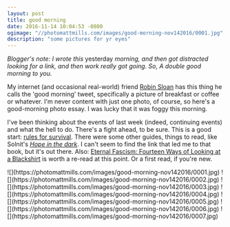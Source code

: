 ```yaml
---
layout: post
title: good morning
date: 2016-11-14 10:04:53 -0800
ogimage: "//photomattmills.com/images/good-morning-nov142016/0001.jpg"
description: "some pictures for yr eyes"
---
```


_Blogger's note: I wrote this_ yesterday _morning, and then got distracted looking for a link, and then work really got going. So, A double good morning to you._

My internet (and occasional real-world) friend [Robin Sloan](https://robinsloan.com) has this thing he calls the 'good morning' tweet, specifically a picture of breakfast or coffee or whatever. I'm never content with just one photo, of course, so here's a good-morning photo essay. I was lucky that it was foggy this morning.

I've been thinking about the events of last week (indeed, continuing events) and what the hell to do. There's a fight ahead, to be sure. This is a good start: [rules for survival](http://www.nybooks.com/daily/2016/11/10/trump-election-autocracy-rules-for-survival/). There were some other guides, things to read, like Solnit's [_Hope in the dark_](https://www.haymarketbooks.org/books/791-hope-in-the-dark?discount_code=FREEHOPEINTHEDARK). I can't seem to find the link that led me to that book, but it's out there. Also: [Eternal Fascism:
Fourteen Ways of Looking at a Blackshirt](http://interglacial.com/pub/text/Umberto_Eco_-_Eternal_Fascism.html) is worth a re-read at this point. Or a first read, if you're new.  

<span style="display:block;" class="center">
  ![](https://photomattmills.com/images/good-morning-nov142016/0001.jpg)
<span class="caption"></span>
![](https://photomattmills.com/images/good-morning-nov142016/0002.jpg)
<span class="caption"></span>
![](https://photomattmills.com/images/good-morning-nov142016/0003.jpg)
<span class="caption"></span>
![](https://photomattmills.com/images/good-morning-nov142016/0004.jpg)
<span class="caption"></span>
![](https://photomattmills.com/images/good-morning-nov142016/0005.jpg)
<span class="caption"></span>
![](https://photomattmills.com/images/good-morning-nov142016/0006.jpg)
<span class="caption"></span>
![](https://photomattmills.com/images/good-morning-nov142016/0007.jpg)
<span class="caption"></span>
</span>
